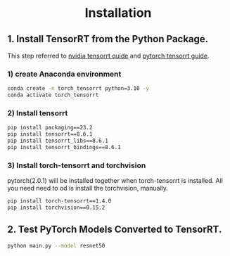 # <div align=center>Installation</div>
## 1. Install TensorRT from the Python Package.
This step referred to [nvidia tensorrt quide](https://docs.nvidia.com/deeplearning/tensorrt/quick-start-guide/index.html#installing-pip) and [pytorch tensorrt guide](https://pytorch.org/TensorRT/getting_started/installation.html#installation).

### 1) create Anaconda environment
```bash
conda create -n torch_tensorrt python=3.10 -y
conda activate torch_tensorrt
```

### 2) Install tensorrt

```bash
pip install packaging==23.2
pip install tensorrt==8.6.1
pip install tensorrt_libs==8.6.1
pip install tensorrt_bindings==8.6.1
```

### 3) Install torch-tensorrt and torchvision
pytorch(2.0.1) will be installed together when torch-tensorrt is installed. All you need need to od is install the torchvision, manually.

```bash
pip install torch-tensorrt==1.4.0
pip install torchvision==0.15.2
```

## 2. Test PyTorch Models Converted to TensorRT.
```bash
python main.py --model resnet50
```
